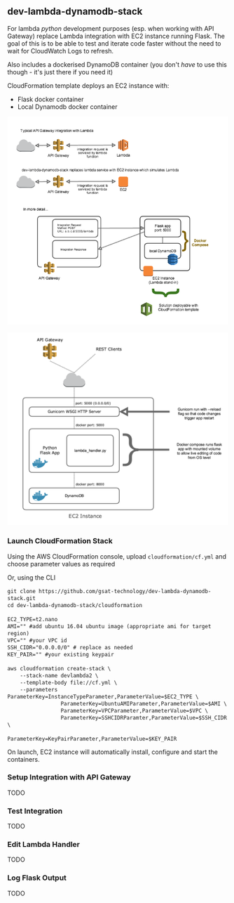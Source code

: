 ## dev-lambda-dynamodb-stack

For lambda _python_ development purposes (esp. when working with API Gateway) replace Lambda integration with EC2 instance running Flask. The goal of this is to be able to test and iterate code faster without the need to wait for CloudWatch Logs to refresh.

Also includes a dockerised DynamoDB container (you don't _have_ to use this though - it's just there if you need it)

CloudFormation template deploys an EC2 instance with:

- Flask docker container
- Local Dynamodb docker container

![alt tag](https://raw.githubusercontent.com/gsat-technology/dev-lambda-dynamodb-stack/master/resources/high-level-architecture-diagram.png)

![alt tag](https://raw.githubusercontent.com/gsat-technology/dev-lambda-dynamodb-stack/master/resources/ec2-detail-diagram.png)

### Launch CloudFormation Stack

Using the AWS CloudFormation console, upload `cloudformation/cf.yml` and choose parameter values as required

Or, using the CLI

```
git clone https://github.com/gsat-technology/dev-lambda-dynamodb-stack.git
cd dev-lambda-dynamodb-stack/cloudformation

EC2_TYPE=t2.nano
AMI="" #add ubuntu 16.04 ubuntu image (appropriate ami for target region)
VPC="" #your VPC id
SSH_CIDR="0.0.0.0/0" # replace as needed
KEY_PAIR="" #your existing keypair

aws cloudformation create-stack \
    --stack-name devlambda2 \
    --template-body file://cf.yml \
    --parameters ParameterKey=InstanceTypeParameter,ParameterValue=$EC2_TYPE \
                 ParameterKey=UbuntuAMIParameter,ParameterValue=$AMI \
                 ParameterKey=VPCParameter,ParameterValue=$VPC \
                 ParameterKey=SSHCIDRParamter,ParameterValue=$SSH_CIDR \
                 ParameterKey=KeyPairParameter,ParameterValue=$KEY_PAIR
```

On launch, EC2 instance will automatically install, configure and start the containers. 

### Setup Integration with API Gateway
TODO

### Test Integration
TODO

### Edit Lambda Handler
TODO

### Log Flask Output
TODO

